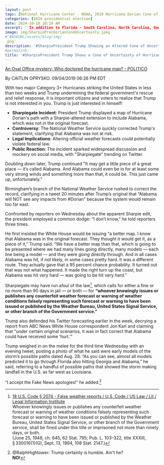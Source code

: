 ```yaml
---
layout: post
tags: [National Hurricane Center - NOAA, 2019 Hurricane Dorian Cone of Uncertainty]
categories: [2024 presidential election]
date: 2024-10-10 10:19 AM
excerpt: ''In addition to Florida - South Carolina, North Carolina, Georgia, and Alabama, will most likely be hit (much) harder than anticipated. Looking like one of the largest hurricanes ever. Already category 5. BE CAREFUL! GOD BLESS EVERYONE!'
image: img/SharpiePrezDorianConeUncertainty.jpeg
#'BASEURL/assets/blog/img/
.png'
description: '#SharpiePresident Trump Showing an Altered Cone of Uncertainty  of Hurricane Dorian'
#permalink:
title: '#SharpiePresident Trump Shows a Cone of Uncertainty of Hurricane Dorian (2018) That He Altered to Include Alabama'
---
```


[An Oval Office mystery: Who doctored the hurricane map? - POLITICO](https://www.politico.com/story/2019/09/04/donald-trump-sharpie-hurricane-map-1481733)

By CAITLIN OPRYSKO. 09/04/2019 06:26 PM EDT

With two major Category 3+ Hurricanes striking the United States in less than two weeks and Trump undermining the federal government's rescue and relief response, it is important citizens and voters to realize that Trump is not interested in you. Trump is just interested in himself!

- **Sharpiegate Incident**: President Trump displayed a map of Hurricane Dorian's path with a Sharpie-altered extension to include Alabama, which was not in the original forecast.
- **Controversy**: The National Weather Service quickly corrected Trump's statement, clarifying that Alabama was not at risk.
- **Legal Implications**: Altering official weather forecasts could potentially violate federal law.
- **Public Reaction**: The incident sparked widespread discussion and mockery on social media, with "Sharpiegate" trending on Twitter.


Doubling down later, Trump continued "It may get a little piece of a great place — it’s called Alabama. And Alabama could even be in for at least some very strong winds and something more than that, it could be. This just came up, unfortunately."

Birmingham’s branch of the National Weather Service rushed to correct the record, clarifying in a tweet 20 minutes after Trump’s original that “Alabama will NOT see any impacts from #Dorian” because the system would remain too far east.

Confronted by reporters on Wednesday about the apparent Sharpie edit, the president employed a common dodge: “I don’t know,” he told reporters three times.

He first insisted the White House would be issuing “a better map. I know that Alabama was in the original forecast. They thought it would get it, as a piece of it,” Trump said. “We have a better map than that, which is going to be presented where we had many lines going directly, many models — each line being a model — and they were going directly through. And in all cases Alabama was hit, if not likely, in some cases pretty hard. It was a different route. They actually gave that a 95 percent chance probability. It turned out that was not what happened. It made the right turn up the coast, but Alabama was hit very hard — was going to be hit very hard.”

Sharpiegate may have run afoul of the law[^11], which calls for either a fine or no more than 90 days in jail — or both — for **“whoever knowingly issues or publishes any counterfeit weather forecast or warning of weather conditions falsely representing such forecast or warning to have been issued or published by the Weather Bureau, United States Signal Service, or other branch of the Government service.”**

Trump also defended his Twitter forecasting earlier in the week, decrying a report from ABC News White House correspondent Jon Karl and claiming that “under certain original scenarios, it was in fact correct that Alabama could have received some ‘hurt.’”

Trump weighed in on the melee for the third time Wednesday with an evening tweet, posting a photo of what he said were early models of the storm’s possible paths dated Aug. 28. “As you can see, almost all models predicted it to go through Florida also hitting Georgia and Alabama,” he said, referring to a handful of possible paths that showed the storm making landfall in the U.S. as far west as Louisiana.

“I accept the Fake News apologies!” he added.[^12]

[^11]: [18 U.S. Code § 2074 - False weather reports / U.S. Code / US Law / LII / Legal Information Institute](https://www.law.cornell.edu/uscode/text/18/2074)<br />Whoever knowingly issues or publishes any counterfeit weather forecast or warning of weather conditions falsely representing such forecast or warning to have been issued or published by the Weather Bureau, United States Signal Service, or other branch of the Government service, shall be fined under this title or imprisoned not more than ninety days, or both.<br />(June 25, 1948, ch. 645, 62 Stat. 795; Pub. L. 103–322, title XXXIII, § 330016(1)(G), Sept. 13, 1994, 108 Stat. 2147.)

[^12]: @RalphHightower: Trump certainly is humble. Ain't he?<br /> **NO!**
